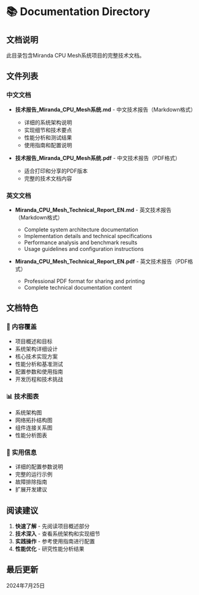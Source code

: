 # 📚 Documentation Directory

## 文档说明
此目录包含Miranda CPU Mesh系统项目的完整技术文档。

## 文件列表

### 中文文档
- **技术报告_Miranda_CPU_Mesh系统.md** - 中文技术报告（Markdown格式）
  - 详细的系统架构说明
  - 实现细节和技术要点
  - 性能分析和测试结果
  - 使用指南和配置说明

- **技术报告_Miranda_CPU_Mesh系统.pdf** - 中文技术报告（PDF格式）
  - 适合打印和分享的PDF版本
  - 完整的技术文档内容

### 英文文档
- **Miranda_CPU_Mesh_Technical_Report_EN.md** - 英文技术报告（Markdown格式）
  - Complete system architecture documentation
  - Implementation details and technical specifications
  - Performance analysis and benchmark results
  - Usage guidelines and configuration instructions

- **Miranda_CPU_Mesh_Technical_Report_EN.pdf** - 英文技术报告（PDF格式）
  - Professional PDF format for sharing and printing
  - Complete technical documentation content

## 文档特色

### 🎯 内容覆盖
- 项目概述和目标
- 系统架构详细设计
- 核心技术实现方案
- 性能分析和基准测试
- 配置参数和使用指南
- 开发历程和技术挑战

### 📊 技术图表
- 系统架构图
- 网络拓扑结构图
- 组件连接关系图
- 性能分析图表

### 🔧 实用信息
- 详细的配置参数说明
- 完整的运行示例
- 故障排除指南
- 扩展开发建议

## 阅读建议

1. **快速了解** - 先阅读项目概述部分
2. **技术深入** - 查看系统架构和实现细节
3. **实践操作** - 参考使用指南进行配置
4. **性能优化** - 研究性能分析结果

## 最后更新
2024年7月25日

